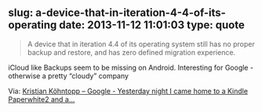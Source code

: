 slug: a-device-that-in-iteration-4-4-of-its-operating
date: 2013-11-12 11:01:03
type: quote
---

> A device that in iteration 4.4 of its operating system still has no proper backup and restore, and has zero defined migration experience.

iCloud like Backups seem to be missing on Android. Interesting for Google - otherwise a pretty “cloudy” company

 Via: [Kristian Köhntopp – Google - Yesterday night I came home to a Kindle Paperwhite2 and a…](https://plus.google.com/%20KristianK%C3%B6hntopp/posts/XKn1TaHv6cy)
